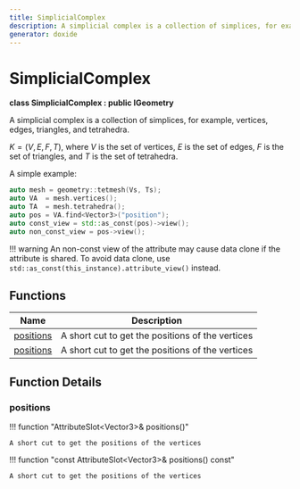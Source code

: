```yaml
---
title: SimplicialComplex
description: A simplicial complex is a collection of simplices, for example, vertices, edges, triangles, and tetrahedra.
generator: doxide
---
```



# SimplicialComplex

**class SimplicialComplex : public IGeometry**



A simplicial complex is a collection of simplices, for example, vertices, edges, triangles, and tetrahedra.

$K = (V, E, F, T)$, where $V$ is the set of vertices, $E$ is the set of edges,
$F$ is the set of triangles, and $T$ is the set of tetrahedra.

A simple example:
```cpp
auto mesh = geometry::tetmesh(Vs, Ts);
auto VA  = mesh.vertices();
auto TA  = mesh.tetrahedra();
auto pos = VA.find<Vector3>("position");
auto const_view = std::as_const(pos)->view();
auto non_const_view = pos->view();
```

!!! warning
     An non-const view of the attribute may cause data clone if the attribute is shared.
    To avoid data clone, use `std::as_const(this_instance).attribute_view()` instead.




## Functions

| Name | Description |
| ---- | ----------- |
| [positions](#positions) | A short cut to get the positions of the vertices  |
| [positions](#positions) | A short cut to get the positions of the vertices  |

## Function Details

### positions<a name="positions"></a>
!!! function "AttributeSlot&lt;Vector3&gt;&amp; positions()"

    
    
    A short cut to get the positions of the vertices
         
    
    
    

!!! function "const AttributeSlot&lt;Vector3&gt;&amp; positions() const"

    
    
    A short cut to get the positions of the vertices
         
    
    
    

